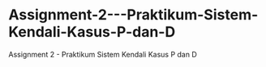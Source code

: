 # Assignment-2---Praktikum-Sistem-Kendali-Kasus-P-dan-D
Assignment 2 - Praktikum Sistem Kendali Kasus P dan D
